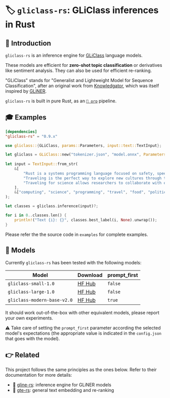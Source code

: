 # 🏷️ `gliclass-rs`: GLiClass inferences in Rust

## 💬 Introduction

`gliclass-rs` is an inference engine for [GLiClass](https://github.com/Knowledgator/GLiClass) language models. 

These models are efficient for **zero-shot topic classification** or derivatives like sentiment analysis. They can also be used for efficient re-ranking.

"GLiClass" stands for "Generalist and Lightweight Model for Sequence Classification", after an original work from [Knowledgator](https://knowledgator.com), which was itself inspired by [GLiNER](https://github.com/urchade/GLiNER).

`gliclass-rs` is built in pure Rust, as an [`🧩 orp`](https://github.com/fbilhaut/orp) pipeline.


## 🎓 Examples

```toml
[dependencies]
"gliclass-rs" = "0.9.x"
```

```rust
use gliclass::{GLiClass, params::Parameters, input::text::TextInput};

let gliclass = GLiClass::new("tokenizer.json", "model.onnx", Parameters::default())?;
        
let input = TextInput::from_str(
    &[
        "Rust is a systems programming language focused on safety, speed, and concurrency.",
        "Traveling is the perfect way to explore new cultures through their food.",
        "Traveling for science allows researchers to collaborate with experts worldwide.",
    ],
    &["computing", "science", "programming", "travel", "food", "politics"]
);    

let classes = gliclass.inference(input)?;

for i in 0..classes.len() {
    println!("Text {i}: {}", classes.best_label(i, None).unwrap());        
}
```

Please refer the the source code in `examples` for complete examples.


## 🧬 Models

Currently `gliclass-rs` has been tested with the following models:

|Model                      |Download                                                                    |prompt_first|
|---------------------------|----------------------------------------------------------------------------|------------|
|`gliclass-small-1.0`       |[HF Hub](https://huggingface.co/knowledgator/gliclass-small-v1.0)           |`false`     |
|`gliclass-large-1.0`       |[HF Hub](https://huggingface.co/knowledgator/gliclass-large-v1.0)           |`false`     |
|`gliclass-modern-base-v2.0`|[HF Hub](https://huggingface.co/knowledgator/gliclass-modern-base-v2.0-init)|`true`      |

It should work out-of-the-box with other equivalent models, please report your own experiments. 

⚠️ Take care of setting the `prompt_first` parameter according the selected model's expectations (the appropriate value is indicated in the `config.json` that goes with the model).


## 👉 Related

This project follows the same principles as the ones below. Refer to their documentation for more details:

* 🌿 [gline-rs](https://github.com/fbilhaut/gline-rs): inference engine for GLiNER models
* 🧲 [gte-rs](https://github.com/fbilhaut/gte-rs): general text embedding and re-ranking
